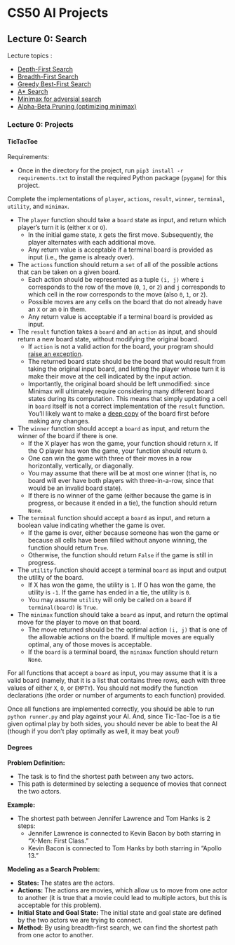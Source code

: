 # CS50 AI Projects 

## Lecture 0: Search

Lecture topics :

* [Depth-First Search](https://cs50.harvard.edu/ai/2024/notes/0/#depth-first-search)
* [Breadth-First Search](https://cs50.harvard.edu/ai/2024/notes/0/#breadth-first-search)
* [Greedy Best-First Search](https://cs50.harvard.edu/ai/2024/notes/0/#greedy-best-first-search)
* [A* Search](https://cs50.harvard.edu/ai/2024/notes/0/#a-search)
* [Minimax for adversial search](https://cs50.harvard.edu/ai/2024/notes/0/#minimax)
* [Alpha-Beta Pruning (optimizing minimax)](https://cs50.harvard.edu/ai/2024/notes/0/#alpha-beta-pruning)

### Lecture 0: Projects

#### TicTacToe

Requirements: 

* Once in the directory for the project, run `pip3 install -r requirements.txt` to install the required Python package (`pygame`) for this project.

Complete the implementations of `player`, `actions`, `result`, `winner`, `terminal`, `utility`, and `minimax`.

* The `player` function should take a `board` state as input, and return which player’s turn it is (either `X` or `O`).
  * In the initial game state, `X` gets the first move. Subsequently, the player alternates with each additional move.
  * Any return value is acceptable if a terminal board is provided as input (i.e., the game is already over).
* The `actions` function should return a `set` of all of the possible actions that can be taken on a given board.
  * Each action should be represented as a tuple `(i, j)` where `i` corresponds to the row of the move (`0`, `1`, or `2`) and `j` corresponds to which cell in the row corresponds to the move (also `0`, `1`, or `2`).
  * Possible moves are any cells on the board that do not already have an `X` or an `O` in them.
  * Any return value is acceptable if a terminal board is provided as input.
* The `result` function takes a `board` and an `action` as input, and should return a new board state, without modifying the original board.
  * If `action` is not a valid action for the board, your program should [raise an exception](https://docs.python.org/3/tutorial/errors.html#raising-exceptions).
  * The returned board state should be the board that would result from taking the original input board, and letting the player whose turn it is make their move at the cell indicated by the input action.
  * Importantly, the original board should be left unmodified: since Minimax will ultimately require considering many different board states during its computation. This means that simply updating a cell in `board` itself is not a correct implementation of the `result` function. You’ll likely want to make a [deep copy](https://docs.python.org/3/library/copy.html#copy.deepcopy) of the board first before making any changes.
* The `winner` function should accept a `board` as input, and return the winner of the board if there is one.
  * If the X player has won the game, your function should return `X`. If the O player has won the game, your function should return `O`.
  * One can win the game with three of their moves in a row horizontally, vertically, or diagonally.
  * You may assume that there will be at most one winner (that is, no board will ever have both players with three-in-a-row, since that would be an invalid board state).
  * If there is no winner of the game (either because the game is in progress, or because it ended in a tie), the function should return `None`.
* The `terminal` function should accept a `board` as input, and return a boolean value indicating whether the game is over.
  * If the game is over, either because someone has won the game or because all cells have been filled without anyone winning, the function should return `True`.
  * Otherwise, the function should return `False` if the game is still in progress.
* The `utility` function should accept a terminal `board` as input and output the utility of the board.
  * If X has won the game, the utility is `1`. If O has won the game, the utility is `-1`. If the game has ended in a tie, the utility is `0`.
  * You may assume `utility` will only be called on a `board` if `terminal(board)` is `True`.
* The `minimax` function should take a `board` as input, and return the optimal move for the player to move on that board.
  * The move returned should be the optimal action `(i, j)` that is one of the allowable actions on the board. If multiple moves are equally optimal, any of those moves is acceptable.
  * If the `board` is a terminal board, the `minimax` function should return `None`.

For all functions that accept a `board` as input, you may assume that it is a valid board (namely, that it is a list that contains three rows, each with three values of either `X`, `O`, or `EMPTY`). You should not modify the function declarations (the order or number of arguments to each function) provided.

Once all functions are implemented correctly, you should be able to run `python runner.py` and play against your AI. And, since Tic-Tac-Toe is a tie given optimal play by both sides, you should never be able to beat the AI (though if you don’t play optimally as well, it may beat you!)


#### Degrees

**Problem Definition:**

* The task is to find the shortest path between any two actors.
* This path is determined by selecting a sequence of movies that connect the two actors.

**Example:**

* The shortest path between Jennifer Lawrence and Tom Hanks is 2 steps:
  * Jennifer Lawrence is connected to Kevin Bacon by both starring in “X-Men: First Class.”
  * Kevin Bacon is connected to Tom Hanks by both starring in “Apollo 13.”

**Modeling as a Search Problem:**

* **States:** The states are the actors.
* **Actions:** The actions are movies, which allow us to move from one actor to another (it is true that a movie could lead to multiple actors, but this is acceptable for this problem).
* **Initial State and Goal State:** The initial state and goal state are defined by the two actors we are trying to connect.
* **Method:** By using breadth-first search, we can find the shortest path from one actor to another.

